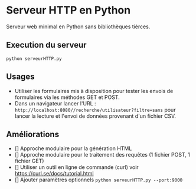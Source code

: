 # Serveur HTTP en Python

Serveur web minimal en Python sans bibliothèques tièrces.

## Execution du serveur

`python serveurHTTP.py`

## Usages

- Utiliser les formulaires mis à disposition pour tester les envois de formulaires via les méthodes GET et POST.
- Dans un navigateur lancer l'URL :  `http://localhost:8080//recherche/utilisateur?filtre=sans` pour lancer la lecture et l'envoi de données provenant d'un fichier CSV.

## Améliorations

- [] Approche modulaire pour la génération HTML
- [] Approche modulaire pour le traitement des requêtes (1 fichier POST, 1 fichier GET)
- [] Utiliser un outil en ligne de commande (curl) voir https://curl.se/docs/tutorial.html
- [] Ajouter paramètres optionnels  `python serveurHTTP.py --port:9000`

